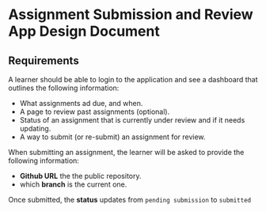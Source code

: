 # Assignment Submission and Review App Design Document

## Requirements
A learner should be able to login to the application and see a dashboard that outlines the following information:
- What assignments ad due, and when.
- A page to review past assignments (optional).
- Status of an assignment that is currently under review and if it needs updating.
- A way to submit (or re-submit) an assignment for review.

When submitting an assignment, the learner will be asked to provide the following information:
- **Github URL** the the public repository.
- which **branch** is the current one.

Once submitted, the **status** updates from `pending submission` to `submitted`

